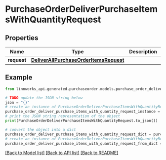 # PurchaseOrderDeliverPurchaseItemsWithQuantityRequest


## Properties

Name | Type | Description | Notes
------------ | ------------- | ------------- | -------------
**request** | [**DeliverAllPurchaseOrderItemsRequest**](DeliverAllPurchaseOrderItemsRequest.md) |  | [optional] 

## Example

```python
from linnworks_api.generated.purchaseorder.models.purchase_order_deliver_purchase_items_with_quantity_request import PurchaseOrderDeliverPurchaseItemsWithQuantityRequest

# TODO update the JSON string below
json = "{}"
# create an instance of PurchaseOrderDeliverPurchaseItemsWithQuantityRequest from a JSON string
purchase_order_deliver_purchase_items_with_quantity_request_instance = PurchaseOrderDeliverPurchaseItemsWithQuantityRequest.from_json(json)
# print the JSON string representation of the object
print(PurchaseOrderDeliverPurchaseItemsWithQuantityRequest.to_json())

# convert the object into a dict
purchase_order_deliver_purchase_items_with_quantity_request_dict = purchase_order_deliver_purchase_items_with_quantity_request_instance.to_dict()
# create an instance of PurchaseOrderDeliverPurchaseItemsWithQuantityRequest from a dict
purchase_order_deliver_purchase_items_with_quantity_request_from_dict = PurchaseOrderDeliverPurchaseItemsWithQuantityRequest.from_dict(purchase_order_deliver_purchase_items_with_quantity_request_dict)
```
[[Back to Model list]](../README.md#documentation-for-models) [[Back to API list]](../README.md#documentation-for-api-endpoints) [[Back to README]](../README.md)


